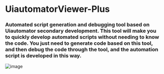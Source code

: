 # UiautomatorViewer-Plus
### Automated script generation and debugging tool based on Uiautomator secondary development. This tool will make you to quickly develop automated scripts without needing to know the code. You just need to generate code based on this tool, and then debug the code through the tool, and the automation script is developed in this way.
![image](https://github.com/user-attachments/assets/e7239004-5470-4cb7-add0-6e76da67352e)


